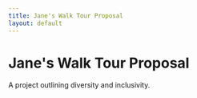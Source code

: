 ```yaml
---
title: Jane's Walk Tour Proposal
layout: default
---
```

# Jane's Walk Tour Proposal
A project outlining diversity and inclusivity.
